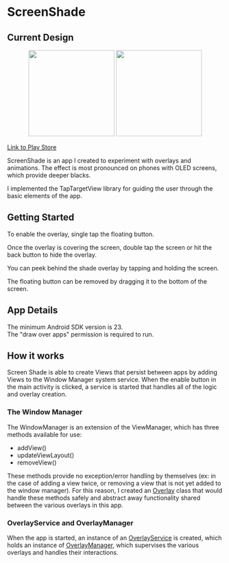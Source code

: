 # ScreenShade

## Current Design

<p align="center">
  <img src="/app/images/demo_part_1.gif" width="200"> <img src="/app/images/demo_part_2.gif" width="200">
</p>

[Link to Play Store](https://play.google.com/store/apps/details?id=com.armpatch.android.secretscreen&hl=en_US "Play Store")

ScreenShade is an app I created to experiment with overlays and
animations. The effect is most pronounced on phones with OLED screens, which provide
deeper blacks.

I implemented the TapTargetView library for guiding the user through the
basic elements of the app.

## Getting Started

To enable the overlay, single tap the floating button.

Once the overlay is covering the screen, double tap the screen or hit
the back button to hide the overlay.

You can peek behind the shade overlay by tapping and holding the screen.

The floating button can be removed by dragging it to the bottom of the screen.

## App Details

The minimum Android SDK version is 23.  
The "draw over apps" permission is required to run.

## How it works

Screen Shade is able to create Views that persist between apps by adding
Views to the Window Manager system service. When the enable button in
the main activity is clicked, a service is started that handles all of
the logic and overlay creation.

### The Window Manager

The WindowManager is an extension of the ViewManager, which has three
methods available for use:
- addView()
- updateViewLayout()
- removeView()

These methods provide no exception/error handling by themselves (ex: in
the case of adding a view twice, or removing a view that is not yet
added to the window manager). For this reason, I created an
[Overlay](/app/src/main/java/com/armpatch/android/screenshade/overlay/Overlay.java)
class that would handle these methods safely and abstract away
functionality shared between the various overlays in this app.

### OverlayService and OverlayManager

When the app is started, an instance of an
[OverlayService](/app/src/main/java/com/armpatch/android/screenshade/service/OverlayService.java)
is created, which holds an instance of
[OverlayManager](/app/src/main/java/com/armpatch/android/screenshade/overlay/OverlayManager.java),
which supervises the various overlays and handles their interactions.



